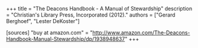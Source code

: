 +++
title = "The Deacons Handbook - A Manual of Stewardship"
description = "Christian's Library Press, Incorporated (2012)."
authors = ["Gerard Berghoef", "Lester DeKoster"]

[sources]
"buy at amazon.com" = "http://www.amazon.com/The-Deacons-Handbook-Manual-Stewardship/dp/1938948637"
+++
